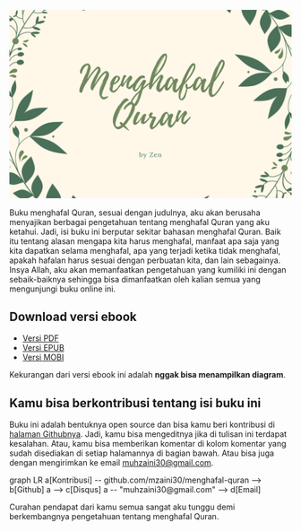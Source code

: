 ![Cover buku](/aset/cover.png)

Buku menghafal Quran, sesuai dengan judulnya, aku akan berusaha menyajikan berbagai pengetahuan tentang menghafal Quran yang aku ketahui. Jadi, isi buku ini berputar sekitar bahasan menghafal Quran. Baik itu tentang alasan mengapa kita harus menghafal, manfaat apa saja yang kita dapatkan selama menghafal, apa yang terjadi ketika tidak menghafal, apakah hafalan harus sesuai dengan perbuatan kita, dan lain sebagainya. Insya Allah, aku akan memanfaatkan pengetahuan yang kumiliki ini dengan sebaik-baiknya sehingga bisa dimanfaatkan oleh kalian semua yang mengunjungi buku online ini.

## Download versi ebook 

- [Versi PDF](https://github.com/mzaini30/menghafal-quran/raw/ebooks/menghafal-quran.pdf)
- [Versi EPUB](https://github.com/mzaini30/menghafal-quran/raw/ebooks/menghafal-quran.epub)
- [Versi MOBI](https://github.com/mzaini30/menghafal-quran/raw/ebooks/menghafal-quran.mobi)

Kekurangan dari versi ebook ini adalah **nggak bisa menampilkan diagram**.

## Kamu bisa berkontribusi tentang isi buku ini

Buku ini adalah bentuknya open source dan bisa kamu beri kontribusi di [halaman Githubnya](https://github.com/mzaini30/menghafal-quran). Jadi, kamu bisa mengeditnya jika di tulisan ini terdapat kesalahan. Atau, kamu bisa memberikan komentar di kolom komentar yang sudah disediakan di setiap halamannya di bagian bawah. Atau bisa juga dengan mengirimkan ke email <muhzaini30@gmail.com>.

<div class="mermaid">
graph LR
a[Kontribusi] -- github.com/mzaini30/menghafal-quran --> b[Github]
a --> c[Disqus]
a -- "muhzaini30@gmail.com" --> d[Email]
</div>

Curahan pendapat dari kamu semua sangat aku tunggu demi berkembangnya pengetahuan tentang menghafal Quran.
